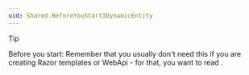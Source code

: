 ```yaml
---
uid: Shared.BeforeYouStartIDynamicEntity
---
```


> [!TIP]
> Before you start: Remember that you usually don't need this if you are creating Razor templates 
> or WebApi - for that, you want to read [](xref:NetCode.DynamicCode.DynamicEntity).
